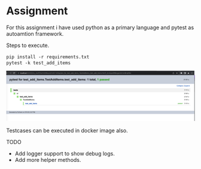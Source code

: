 # Assignment 

For this assignment i have used python as a primary language and pytest as autoamtion framework. 

Steps to execute. 

```
pip install -r requirements.txt
pytest -k test_add_items 
```

![Test Result](result.png)


Testcases can be executed in docker image also. 

TODO 
- Add logger support to show debug logs. 
- Add more helper methods.

    
